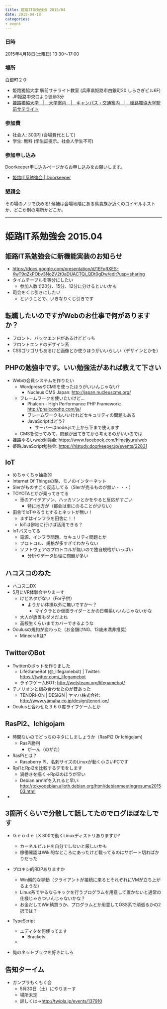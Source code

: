 ```yaml
---
title: 姫路IT系勉強会 2015/04
date: 2015-04-18
categories:
- event
---
```


### 日時

2015年4月18日(土曜日) 13:30～17:00

### 場所

白銀町２０

-   姫路獨協大学 駅前サテライト教室 (兵庫県姫路市白銀町20 しらさぎビル6F)
-   JR姫路中央口より徒歩3分
-   [姫路獨協大学　|　大学案内　|　キャンパス・交通案内　|　姫路獨協大学駅前サテライト](http://www.himeji-du.ac.jp/access/satellite/)

### 参加費

-   社会人: 300円 (会場費代として)
-   学生: 無料 (学生証提示。社会人学生不可)

### 参加申し込み

Doorkeeper申し込みページからお申し込みをお願いします。

-   [姫路IT系勉強会 | Doorkeeper](https://histudy.doorkeeper.jp/)

### 懇親会

その場のノリで決める!
候補は会場地階にある鳥貴族か近くのロイヤルホストか、どこか別の場所かどこか。

------------------------------------------------------------------------

﻿姫路IT系勉強会 2015.04
=======================

姫路IT系勉強会に新機能実装のお知らせ
------------------------------------

-   <https://docs.google.com/presentation/d/1EFqRXES-KwT9qZkPObv3No2V2t0aDUACTQi_QDt0gDw/edit?usp=sharing>
-   タイムテーブルを等分にしたい
    -   参加人数で20分、15分、12分に分けるといいかも
-   司会をくじ引きにしたい
    -   ということで、いきなりくじ引きです

転職したいのですがWebのお仕事で何がありますか？
-----------------------------------------------

-   フロント、バックエンドがあるけどどっち
-   フロントエンドのデザイン系
-   CSSゴリゴリもあるけど画像とか使うほうがいいらしい（デザインとかを）

PHPの勉強中です。いい勉強法があれば教えて下さい
-----------------------------------------------

-   Webの会員システムを作りたい
    -   WordpressやCMSを使ったほうがいいんじゃない?
        -   Nucleus CMS Japan: <http://japan.nucleuscms.org/>
    -   フレームワークを使いたいけど…
        -   Phalcon - High Performance PHP Framework: <http://phalconphp.com/ja/>
        -   フレームワークもいいけれどセキュリティの問題もある
        -   JavaScriptはどう?
            -   サーバーはnode.jsで上から下まで使えます
    -   CMSを使ってみて、問題が出てきてから考えるのがいいのでは
-   姫路ゆるいweb勉強会: <https://www.facebook.com/himejiyuruiweb>
-   姫路JavaScript勉強会: <https://histudy.doorkeeper.jp/events/22831>

IoT
---

-   めちゃくちゃ抽象的
-   Internet Of Thingsの略、モノのインターネット
-   SIerがものすごく反応してる（SIerが売るものが無い・・・）
-   TOYOTAとかが乗ってきてる
    -   車のアイデアソン、ハッカソンとかをやると反応がすごい
        -   特に地方が（都会は車にのることが少ない）
-   田舎でIoTやろうとするとネットが無い！
    -   まずはインフラを田舎に！！
    -   IoTは僻地に行けば活用できる？
-   IoTバズってる
    -   電源、インフラ問題、セキュリティ問題とか
    -   プロトコル、規格が多すぎてわからない
    -   ソフトウェアのプロトコルが無いので独自規格がいっぱい
        -   分析やデータ処理に問題が多い

ハコスコのねた
--------------

-   ハコスコDX
-   5月にVR体験会やりまーす
    -   けどネタがない（For子供）
        -   ようかい体操以外に無いですか～？
            -   マイクラとか仮面ライダーとかの日朝系いいんじゃないかな
    -   大人が放置もダメだよね
    -   高校生くらいまでカバーできるような
-   Oculusの規約が変わった（お金儲けNG、13歳未満非推奨）
    -   Minecraftは?

TwitterのBot
------------

-   Twitterのボットを作りました
    -   LifeGameBot (@\_lifegamebot) | Twitter: <https://twitter.com/_lifegamebot>
    -   ライフゲームBOT: <http://wetsteam.org/lifegamebot/>
-   テノリオンと組み合わせたのが昔あった
    -   TENORI-ON | DESIGN | ヤマハ株式会社: <http://www.yamaha.co.jp/design/tenori-on/>
-   Oculusと合わせた３６０度ライフゲームとか

RasPi2、Ichigojam
-----------------

-   時間ないのでどっちのネタにしましょうか（RasPi2 Or Ichigojam)
    -   RasPi勝利
        -   がーん（のがた）
-   RasPiとは？
    -   Raspberry PI、名刺サイズのLinuxが動く小さいPCです
-   Rpi1とRpi2を比較するデモをします
    -   渦巻きを描く→Rpi2のほうが早い
    -   Debian armhfを入れると早い: <http://tokyodebian.alioth.debian.org/html/debianmeetingresume201503.html>
-   

3箇所くらいで分散して話してたのでログほぼなしです
-------------------------------------------------

-   Ｇｅｏｄｅ LX 800で動くLinuxディストリありますか?
    -   カーネルビルドを自分でしないと厳しいかも
    -   稼働確認はWiki的なところにあったけど載ってるのはサポート切ればかりだった
-   プロキシ的RDPありますか

    -   Win鯖的な挙動（クライアントが接続に来るとそれぞれにVMが立ち上がるような）
    -   Linux系でやるならキックを行うプログラムを用意して置かないと通常の仕様じゃきついんじゃないかな？
    -   お金だしてWin鯖買うか、プログラムとか用意してOSS系で頑張るかの2択では？
-   TypeScript

    -   エディタを何使ってます
        -   Brackets
    -   

-   俺のネットブックを好きにしろ

告知ターイム
------------

-   ガンプラもくもく会
    -   5月30日（土）にやりまーす
    -   場所未定
    -   詳しくは-&gt;<http://twipla.jp/events/137910>

​
